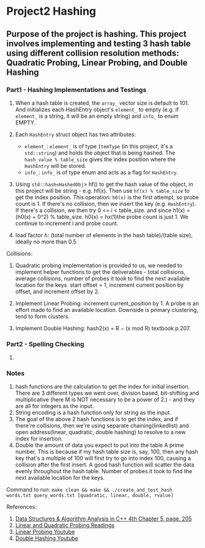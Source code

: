 # Project2 Hashing

## Purpose of the project is hashing. This project involves implementing and testing 3 hash table using different collision resolution methods: Quadratic Probing, Linear Probing, and Double Hashing

### Part1 - Hashing Implementations and Testings

1. When a hash table is created, the `array_` vector size is default to 101. And initializes each HashEntry object's `element_` to empty (e.g. if `element_` is a string, it will be an empty string) and `info_` to enum EMPTY.

2. Each `HashEntry` struct object has two attributes:
   - `element_`: `element_` is of type `ItemType` (in this project, it's a `std::string`) and holds the object that is being hashed. The `hash_value % table_size` gives the index position where the `HashEntry` will be stored.
   - `info_`: `info_` is of type enum and acts as a flag for `HashEntry`.

3. Using `std::hash<HashedObj`>  hf() to get the hash value of the object, in this project will be string - e.g. hf(x). Then use `hf(x) % table_size` to get the index position. This operation: `h0(x)` is the first attempt, so probe count is 1. If there's no collision, then we insert the key (e.g. `HashEntry`). If there's a collision, we then try 0 <= i < table_size. and since h1(x) = (h0(x) + 0^2) % table_size. h0(x) = hx(1)the probe count is just 1. We continue to increment i and probe count.

4. load factor λ: (total number of elements in the hash table)/(table size), ideally no more than 0.5

Collisions:

1. Quadratic probing implementation is provided to us, we needed to implement helper functions to get the deliverables - total collisions, average collisions, number of probes it took to find the next available location for the keys.
start offset = 1, increment current position by offset, and increment offset by 2.

2. Implement Linear Probing: increment current_position by 1. A probe is an effort made to find an available location. Downside is primary clustering, tend to form clusters.

3. Implement Double Hashing: hash2(x) = R − (x mod R) textbook p.207.

### Part2 - Spelling Checking

1.

### Notes

1. hash functions are the calculation to get the index for initial insertion. There are 3 different types we went over, division based, bit-shifting and multiplicative (here M is NOT necessary to be a power of 2.) - and they are all for integers as the input.
2. String encoding is a hash function only for string as the input.
3. The goal of the above 2 hash functions is to get the index, and if there're collisions, then we're using separate chaining(linkedlist) and open address(linear, quadratic, double hashing) to resolve to a new index for insertion.
4. Double the amount of data you expect to put into the table
A prime number. This is because if my hash table size is, say, 100, then any hash key that's a multiple of 100 will first try to go into index 100, causing a collision after the first insert. A good hash function will scatter the data evenly throughout the hash table.
Number of probes it took to find the next available location for the keys.

Command to run:
`make clean && make && ./create_and_test_hash words.txt query_words.txt [quadratic, linear, double, rvalue]`

References:

1. [Data Structures & Algorithm Analysis in C++ 4th Chapter 5, page. 205](https://www.uoitc.edu.iq/images/documents/informatics-institute/Competitive_exam/DataStructures.pdf)
2. [Linear and Quadratic Probing Readings](https://www.andrew.cmu.edu/course/15-310/applications/ln/hashing-review.html#:~:text=Quadratic%20Probing%20is%20just%20like,it%20looks%20ahead%201%20position)
3. [Linear Probing Youtube](https://www.youtube.com/watch?v=zeMa9sg-VJM)
4. [Double Hashing Youtube](https://www.youtube.com/watch?v=AYcsTOeFVas&t=718s)
